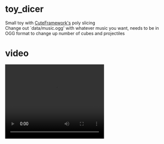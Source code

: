 # toy_dicer

Small toy with [CuteFramework's](https://github.com/RandyGaul/cute_framework/) poly slicing  
Change out `data/music.ogg' with whatever music you want, needs to be in OGG format to change up number of cubes and projectiles  

# video

<video src="resources/demo.mp4" width="320" height="240" controls></video>